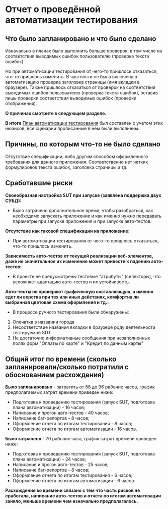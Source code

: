 # Отчет о проведённой автоматизации тестирования
## Что было запланировано и что было сделано
Изначально в планах было выполнить больше проверок, в том числе на соответствия выводимых ошибок пользователю (проверка текста ошибок).

Но при автоматизации тестирования от чего-то пришлось отказаться, что-то пришлось изменить. В частности не была включена в автоматизацию проверка заголовка страницы (имя вкладки в браузере).
Также пришлось отказаться от проверок на соответствия выводимых ошибок пользователю (проверка текста ошибок), оставив лишь проверки соответствия выводимых ошибок (проверки отображения).

**О причинах смотрите в следующем разделе.**

**В итоге** [План автоматизации тестирования](https://github.com/Akir800/QA_Diploma/blob/master/docs/Plan.md) был составлен с учетом этих нюансов, все сценарии прописанные в нем были выполнены.
## Причины, по которым что-то не было сделано
Отсутствие спецификации, либо другим способом оформленного требования для данного приложения. Соответственно нет четких формулировок текста ошибок, заголовка страницы и тд.
## Сработавшие риски
**Своеобразная настройка SUT при запуске (заявлена поддержка двух СУБД):**
- Было затрачено дополнительное время, чтобы разобраться, как необходимо запускать приложение и как именно нужно передавать параметры при запуске приложения и при запуске авто-тестов.

**Отсутствие как таковой спецификации на приложение:**
- При автоматизации тестирования от чего-то пришлось отказаться, что-то пришлось изменить.

**Зависимость авто-тестов от текущей реализации веб-элементов, даже не значительное их изменение может привести к падению авто-тестов:**
- В проекте не предусмотрены тестовые "атрибуты" (селекторы), что усложняет адаптацию авто-тестов и их устойчивость.

**Авто-тесты не проверяют графическую составляющую, а именно едет ли верстка при тех или иных действиях, комфортна ли выбранная цветовая схема оформления и тд.:**
- В процессе ручного тестирования были обнаружены: 
1. Опечатка в названии города
2. Несоответствие названия вкладки в браузере роду деятельности тестируемой SUT
3. Не достаточно информативные сообщения при незаполненных полях форм "Оплаты по карте" и "Кредит по данным карты"

## Общий итог по времени (сколько запланировали/сколько потратили с обоснованием расхождения)
**Было запланировано** - затратить от 88 до 96 рабочих часов, график предполагаемых затрат времени приведен ниже:
- Подготовка к проведению тестирования (запуск SUT, подготовка плана автоматизации) - 16 часов;
- Написание и прогон авто-тестов - 40 часов;
- Написание баг-репортов - 8 часов;
- Оформление отчёта по итогам тестирования - 8 часов;
- Оформление отчёта по итогам автоматизации - 16 часов.

**Было затрачено** - 70 рабочих часа, график затрат времени приведен ниже:
- Подготовка к проведению тестирования (запуск SUT, подготовка плана автоматизации) - 24 часов;
- Написание и прогон авто-тестов - 25 часов;
- Написание баг-репортов - 8 часов;
- Оформление отчёта по итогам тестирования - 6 часов;
- Оформление отчёта по итогам автоматизации - 6 часов.

**Расхождение во времени связано с тем что часть рисков не сработала, написание авто-тестов и отчета по итогам автоматизации заняло, меньше времени чем изначально предполагалось.**
